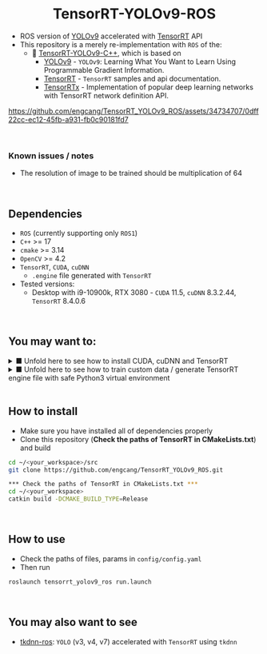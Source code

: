
<h1 align="center"><span>TensorRT-YOLOv9-ROS</span></h1>

+ ROS version of [YOLOv9](https://github.com/WongKinYiu/yolov9) accelerated with [TensorRT](https://github.com/NVIDIA/TensorRT) API
+ This repository is a merely re-implementation with `ROS` of the:
  + 👏 [TensorRT-YOLOv9-C++](https://github.com/spacewalk01/TensorRT-YOLOv9), which is based on
    + [YOLOv9](https://github.com/WongKinYiu/yolov9) - `YOLOv9`: Learning What You Want to Learn Using Programmable Gradient Information.
    + [TensorRT](https://github.com/NVIDIA/TensorRT/tree/release/8.6/samples) - `TensorRT` samples and api documentation.
    + [TensorRTx](https://github.com/wang-xinyu/tensorrtx) - Implementation of popular deep learning networks with TensorRT network definition API.

https://github.com/engcang/TensorRT_YOLOv9_ROS/assets/34734707/0dff22cc-ec12-45fb-a931-fb0c90181fd7

<br>

### Known issues / notes
+ The resolution of image to be trained should be multiplication of 64

<br>

## Dependencies
+ `ROS` (currently supporting only `ROS1`)
+ `C++` >= 17
+ `cmake` >= 3.14
+ `OpenCV` >= 4.2
+ `TensorRT`, `CUDA`, `cuDNN`
  + `.engine` file generated with `TensorRT`
+ Tested versions:
  + Desktop with i9-10900k, RTX 3080 - `CUDA` 11.5, `cuDNN` 8.3.2.44, `TensorRT` 8.4.0.6

</details>
<br>

## You may want to:

<details><summary> ■ Unfold here to see how to install CUDA, cuDNN and TensorRT </summary>

### ● **Note that apt install with deb is preferred to run file and source file build for both of `CUDA` and `cuDNN`**
+ Download and install `CUDA` following instructions at here - https://developer.nvidia.com/cuda-downloads
+ Download and install `cuDNN` following instructions at here - https://developer.nvidia.com/cudnn-downloads
  + If you want, also refer to here - https://docs.nvidia.com/deeplearning/cudnn/installation/linux.html#
+ Set up environmental paths
```bash
gedit ~/.bashrc
*** Type and save below, CUDA_PATH should be like /usr/local/cuda-11.5, depending on your version ***
export PATH=CUDA_PATH/bin:$PATH 
export LD_LIBRARY_PATH=CUDA_PATH/lib64:$LD_LIBRARY_PATH

. ~/.bashrc

gedit ~/.profile
*** Type and save below, CUDA_PATH should be like /usr/local/cuda-11.5, depending on your version ***
export PATH=CUDA_PATH/bin:$PATH 
export LD_LIBRARY_PATH=CUDA_PATH/lib64:$LD_LIBRARY_PATH

. ~/.profile
```
+ Verify, if installed properly
```bash
# Verify
dpkg -l | grep cuda
dpkg -l | grep cudnn
nvcc --version
```

<br>

### ● **Note that apt install with deb is preferred to other methods for `TensorRT`**
+ Download `TensorRT` at here - https://developer.nvidia.com/tensorrt-download
+ Follow the instructions at here - https://docs.nvidia.com/deeplearning/tensorrt/install-guide/index.html#installing-debian
  + Installing full packages is recommended, which means:
  ```bash
  sudo apt install tensorrt
  sudo apt install python3-libnvinfer-dev
  sudo apt install onnx-graphsurgeon
  ```

<br>

</details>

<details><summary> ■ Unfold here to see how to train custom data / generate TensorRT engine file with safe Python3 virtual environment </summary>

<br>

### ● Common step for training / engine file
0. Make sure that you have installed all dependencies properly.
  + Particularly, you should install full packages of `TensorRT`: `tensorrt`, `python3-libnvinfer-dev`, `onnx-graphsurgeon`
1. Install and make `Python3` virtual env
```bash
python3 -m pip install virtualenv virtualenvwrapper
cd <PATH YOU WANT TO SAVE VIRTUAL ENVIRONMENT>
virtualenv -p python3 <NAME YOU WANT>

*** Now you can activate with
source <PATH YOU SAVED>/<NAME YOU WANT>/bin/activate

*** Deactivate with
deactivate
```
2. (While virtual env being activated), clone `YOLOv9` repo and install requirements
```bash
git clone https://github.com/WongKinYiu/yolov9
cd yolov9
pip install -r requirements.txt
```

<br>

### ● Converting .pt to .onnx, and then .engine
0. (While virtual env being activated)
1. Get trained `YOLOv9` weight file as `.pt` by training your own data or downloading the pre-trained model at here - https://github.com/WongKinYiu/yolov9/releases
2. Reparameterize the `.pt` file (saving computation, memory, and size by trimming unnecessary parts for inference but necessary only for training)
```bash
cd yolov9 # cloned at above step
wget https://raw.githubusercontent.com/engcang/TensorRT_YOLOv9_ROS/main/reparameterize.py

*** Change the number of classes in the reparameterize.py in line 8 (nc=80)
python reparameterize.py yolov9-c.pt yolov9-c-reparameterized.pt # input.pt output.put
```
3. Export `.pt` file as `.onnx`
```bash
python export.py --weights yolov9-c-reparameterized.pt --include onnx
```
4. Then `.onnx` to `.engine`
```bash
/usr/src/tensorrt/bin/trtexec --onnx=yolov9-c-reparameterized.onnx --saveEngine=yolov9-c.engine
#for faster, less accurate
/usr/src/tensorrt/bin/trtexec --onnx=yolov9-c-reparameterized.onnx --saveEngine=yolov9-c-fp16.engine --fp16
#not recommended - much faster, much less accurate
/usr/src/tensorrt/bin/trtexec --onnx=yolov9-c-reparameterized.onnx --saveEngine=yolov9-c-int8.engine --int8
```

<br>

### ● Training your own data
0. (While virtual env being activated) + `YOLOv9` is cloned already, requirements are installed already
1. Prepare data and labels in `YOLO format`.
  + You may want to use this - https://github.com/AlexeyAB/Yolo_mark
  + Or `roboflow` - https://docs.ultralytics.com/yolov5/tutorials/roboflow_datasets_integration/
2. Make proper `data.yaml` file by copying and editing `yolov9/data/coco.yaml` as follows:
```yaml
path: training  # dataset root dir (relative from train.py file)
train: train    # train images folder (relative to 'path')
val: val        # val images folder (relative to 'path')
test: test      # test images folder (relative to 'path')

# Classes
names:
  0: Transmission tower
  1: Insulator
```
3. Make proper `yolov9.yaml` file by copying and editing `yolov9/models/detect/yolov9.yaml or yolov9-c, yolov9-e, etc.`
```yaml
# parameters
nc: 2  # number of classes
depth_multiple: 1.0  # model depth multiple
width_multiple: 1.0  # layer channel multiple
#activation: nn.LeakyReLU(0.1)
#activation: nn.ReLU()

# anchors
anchors: 3

# YOLOv9 backbone
backbone:
  [
   [-1, 1, Silence, []],  
   
   # conv down
   [-1, 1, Conv, [64, 3, 2]],  # 1-P1/2
   
   ...
  ]
```
4. Edit learning parameters by editing `yolov9/data/hyps/hyp.scratch-high.yaml`
5. **Put all of files properly in the `yolov9` folder. If outside the `yolov9` folder, error occurs!**
```
yolov9
│  ...
├─ data # Reference folder
│  ├─ coco.yaml
│  └─ hyps
│     └─ hyp.scratch-high.yaml
├─ models # Reference folder
│  ...
│  ├─ detect
│  ...
│  │  ├─ yolov9-c.yaml
│  │  ├─ yolov9-e.yaml
│  │  └─ yolov9.yaml
├─ runs # Output saved folder
│  ...
├─ train.py # Using this file for GELAN
├─ train_dual.py # Using this file for YOLOv9
├─ training # Using this folder
│  ├─ yolov9-c.pt
│  ├─ data.yaml
│  ├─ yolov9.yaml
│  ├─ test
│  │  ├─ 02001.jpg
│  │  ├─ 02001.txt
│  │  └─ ...
│  ├─ train
│  │  ├─ 00001.jpg
│  │  ├─ 00001.txt
│  │  └─ ...
│  ├─ val
│  │  ├─ 04000.jpg
│  │  ├─ 04000.txt
│  │  └─ ...
└─ └─ ...
```
6. Train
```bash
cd yolov9

*** Using pretrained model (yolov9-c.pt here), fine-tuning:
python train_dual.py --batch-size 4 --epochs 100 --img 640 --device 0 --close-mosaic 15 \
--data training/data.yaml --weights training/yolov9-c.pt --cfg training/yolov9.yaml --hyp data/hyps/hyp.scratch-high.yaml

*** From the scratch:
python train_dual.py --batch-size 4 --epochs 100 --img 640 --device 0 --close-mosaic 15 \
--data training/data.yaml --weights '' --cfg training/yolov9.yaml --hyp data/hyps/hyp.scratch-high.yaml
```

<br>

### ● Trouble shooting for training
0. (While virtual env being activated)
1. `AttributeError: 'FreeTypeFont' object has no attribute 'getsize'`
  + This is because installed Pillow version is too recent.
  + Solve with `pip install Pillow==9.5.0`
2. Getting `Killed` and does not train
  + Lack of memory, reduce `batch-size` a lot
3. `AssertionError: Invalid CUDA '--device 0' requested, use '--device cpu' or pass valid CUDA device(s)`
  + This is because installed `torch` and `torchvision` are not `CUDA` versions.
  + Solve as:
  ```bash
  *** Check the version at https://download.pytorch.org/whl/torch_stable.html
  *** torch >= 1.7.0, torchvision>=0.8.1

  pip install torch==1.11.0+cu115 torchvision==0.12.0+cu115 -f https://download.pytorch.org/whl/torch_stable.html
  ```
4. `RuntimeError: CUDA out of memory. Tried to allocate 50.00 MiB (GPU 0; 9.76 GiB total capacity; 6.68 GiB already allocated; 45.00 MiB free; 6.82 GiB reserved in total by PyTorch) If reserved memory is >> allocated memory try setting max_split_size_mb to avoid fragmentation.  See documentation for Memory Management and PYTORCH_CUDA_ALLOC_CONF`
  + Lack of memory, reduce `batch-size` a lot

</details>

<br>

## How to install
+ Make sure you have installed all of dependencies properly
+ Clone this repository (**Check the paths of TensorRT in CMakeLists.txt**) and build

```bash
cd ~/<your_workspace>/src
git clone https://github.com/engcang/TensorRT_YOLOv9_ROS.git

*** Check the paths of TensorRT in CMakeLists.txt ***
cd ~/<your_workspace>
catkin build -DCMAKE_BUILD_TYPE=Release
```

<br>

## How to use
+ Check the paths of files, params in `config/config.yaml`
+ Then run

```bash
roslaunch tensorrt_yolov9_ros run.launch
```

<br>

## You may also want to see
+ [tkdnn-ros](https://github.com/engcang/tkdnn-ros): `YOLO` (v3, v4, v7) accelerated with `TensorRT` using `tkdnn`
